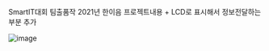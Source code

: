 SmartIT대회 팀출품작
2021년 한이음 프로젝트내용 + LCD로 표시해서 정보전달하는 부분 추가

![image](https://user-images.githubusercontent.com/59861622/150944363-74be9066-bc68-494e-bae8-e9d5b82d0e13.png)

